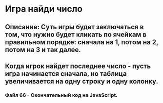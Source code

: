 # Игра найди число
## Описание: Суть игры будет заключаться в том, что нужно будет кликать по ячейкам в правильном порядке: сначала на 1, потом на 2, потом на 3 и так далее.

## Когда игрок найдет последнее число - пусть игра начинается сначала, но таблица увеличивается на одну строку и одну колонку.

### Файл 66 - Окончательный код на JavaScript.
